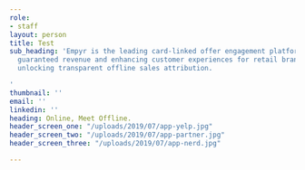 ```yaml
---
role:
- staff
layout: person
title: Test
sub_heading: 'Empyr is the leading card-linked offer engagement platform, driving
  guaranteed revenue and enhancing customer experiences for retail brands— all while
  unlocking transparent offline sales attribution.

'
thumbnail: ''
email: ''
linkedin: ''
heading: Online, Meet Offline.
header_screen_one: "/uploads/2019/07/app-yelp.jpg"
header_screen_two: "/uploads/2019/07/app-partner.jpg"
header_screen_three: "/uploads/2019/07/app-nerd.jpg"

---
```

